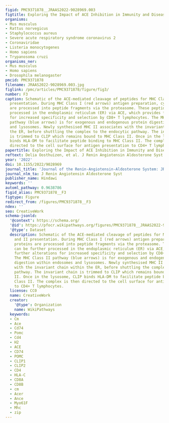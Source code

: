 ```yaml
---
figid: PMC9371878__JRAAS2022-9028969.003
figtitle: Exploring the Impact of ACE Inhibition in Immunity and Disease
organisms:
- Mus musculus
- Rattus norvegicus
- Staphylococcus aureus
- Severe acute respiratory syndrome coronavirus 2
- Coronaviridae
- Listeria monocytogenes
- Homo sapiens
- Trypanosoma cruzi
organisms_ner:
- Mus musculus
- Homo sapiens
- Drosophila melanogaster
pmcid: PMC9371878
filename: JRAAS2022-9028969.003.jpg
figlink: /pmc/articles/PMC9371878/figure/fig3/
number: F3
caption: Schematic of the ACE-mediated cleavage of peptides for MHC Class I and II
  presentation. During MHC Class I (red arrows) antigen preparation, cytoplasmic proteins
  are processed into peptide fragments via the proteasome. These peptides can be further
  processed in the endoplasmic reticulum (ER) via ACE, which provides further alterations
  for increased specificity and selection by CD8+ T lymphocytes. The MHC Class II
  pathway (blue arrows) is for exogenous and endogenous protein digestion within endosomes
  and lysosomes. Newly synthesised MHC II associates with the invariant chain within
  the ER, before shuttling the complex to the endocytic pathway. The invariant chain
  is trimmed to CLIP which remains bound to MHC Class II. Once in the lysosome, CLIP
  binds HLA-DM to facilitate peptide binding to MHC Class II. The complex is then
  directed to the cell surface for antigen presentation to CD4+ T lymphocytes.
papertitle: Exploring the Impact of ACE Inhibition in Immunity and Disease.
reftext: Delia Oosthuizen, et al. J Renin Angiotensin Aldosterone Syst. 2022;2022:9028969.
year: '2022'
doi: 10.1155/2022/9028969
journal_title: 'Journal of the Renin-Angiotensin-Aldosterone System: JRAAS'
journal_nlm_ta: J Renin Angiotensin Aldosterone Syst
publisher_name: Hindawi
keywords: ''
automl_pathway: 0.9638786
figid_alias: PMC9371878__F3
figtype: Figure
redirect_from: /figures/PMC9371878__F3
ndex: ''
seo: CreativeWork
schema-jsonld:
  '@context': https://schema.org/
  '@id': https://pfocr.wikipathways.org/figures/PMC9371878__JRAAS2022-9028969.003.html
  '@type': Dataset
  description: Schematic of the ACE-mediated cleavage of peptides for MHC Class I
    and II presentation. During MHC Class I (red arrows) antigen preparation, cytoplasmic
    proteins are processed into peptide fragments via the proteasome. These peptides
    can be further processed in the endoplasmic reticulum (ER) via ACE, which provides
    further alterations for increased specificity and selection by CD8+ T lymphocytes.
    The MHC Class II pathway (blue arrows) is for exogenous and endogenous protein
    digestion within endosomes and lysosomes. Newly synthesised MHC II associates
    with the invariant chain within the ER, before shuttling the complex to the endocytic
    pathway. The invariant chain is trimmed to CLIP which remains bound to MHC Class
    II. Once in the lysosome, CLIP binds HLA-DM to facilitate peptide binding to MHC
    Class II. The complex is then directed to the cell surface for antigen presentation
    to CD4+ T lymphocytes.
  license: CC0
  name: CreativeWork
  creator:
    '@type': Organization
    name: WikiPathways
  keywords:
  - Cm
  - Ace
  - Cd74
  - Pomc
  - Cd4
  - H2
  - ACE
  - CD74
  - POMC
  - CLIP1
  - CLIP2
  - CD4
  - HLA-C
  - CD8A
  - CD8B
  - cm
  - Acer
  - Ance
  - Myo61F
  - Mhc
  - zip
---
```

